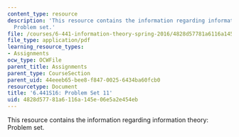 ```yaml
---
content_type: resource
description: 'This resource contains the information regarding information theory:
  Problem set.'
file: /courses/6-441-information-theory-spring-2016/4828d57781a6116a145e06e5a2e454eb_MIT6_441S16_problem_set11.pdf
file_type: application/pdf
learning_resource_types:
- Assignments
ocw_type: OCWFile
parent_title: Assignments
parent_type: CourseSection
parent_uid: 44eeeb65-bee8-f847-0025-6434ba60fcb0
resourcetype: Document
title: '6.441S16: Problem Set 11'
uid: 4828d577-81a6-116a-145e-06e5a2e454eb
---
```

This resource contains the information regarding information theory: Problem set.

